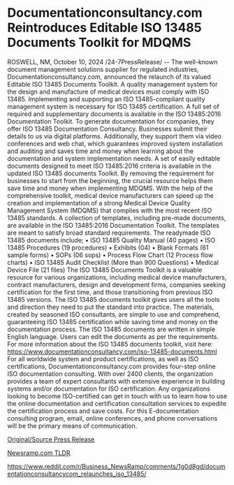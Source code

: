 # Documentationconsultancy.com Reintroduces Editable ISO 13485 Documents Toolkit for MDQMS

ROSWELL, NM, October 10, 2024 /24-7PressRelease/ -- The well-known document management solutions supplier for regulated industries, Documentationconsultancy.com, announced the relaunch of its valued Editable ISO 13485 Documents Toolkit. A quality management system for the design and manufacture of medical devices must comply with ISO 13485. Implementing and supporting an ISO 13485-compliant quality management system is necessary for ISO 13485 certification. A full set of required and supplementary documents is available in the ISO 13485:2016 Documentation Toolkit.  To generate documentation for companies, they offer ISO 13485 Documentation Consultancy. Businesses submit their details to us via digital platforms. Additionally, they support them via video conferences and web chat, which guarantees improved system installation and auditing and saves time and money when learning about the documentation and system implementation needs. A set of easily editable documents designed to meet ISO 13485:2016 criteria is available in the updated ISO 13485 documents Toolkit. By removing the requirement for businesses to start from the beginning, the crucial resource helps them save time and money when implementing MDQMS. With the help of the comprehensive toolkit, medical device manufacturers can speed up the creation and implementation of a strong Medical Device Quality Management System (MDQMS) that complies with the most recent ISO 13485 standards.  A collection of templates, including pre-made documents, are available in the ISO 13485:2016 Documentation Toolkit. The templates are meant to satisfy broad standard requirements. The readymade ISO 13485 documents include;  •	ISO 13485 Quality Manual (40 pages) •	ISO 13485 Procedures (19 procedures)  •	Exhibits (04)  •	Blank Formats (61 sample forms) •	SOPs (06 sops) •	Process Flow Chart (12 Process flow charts) •	ISO 13485 Audit Checklist (More than 900 Questions) •	Medical Device File (21 files)  The ISO 13485 Documents Toolkit is a valuable resource for various organizations, including medical device manufacturers, contract manufacturers, design and development firms, companies seeking certification for the first time, and those transitioning from previous ISO 13485 versions.  The ISO 13485 documents toolkit gives users all the tools and direction they need to put the standard into practice. The materials, created by seasoned ISO consultants, are simple to use and comprehend, guaranteeing ISO 13485 certification while saving time and money on the documentation process. The ISO 13485 documents are written in simple English language. Users can edit the documents as per the requirements. For more information about the ISO 13485 documents toolkit, visit here: https://www.documentationconsultancy.com/iso-13485-documents.html  For all worldwide system and product certifications, as well as ISO certifications, Documentationconsultancy.com provides four-step online ISO documentation consulting. With over 2400 clients, the organization provides a team of expert consultants with extensive experience in building systems and/or documentation for ISO certification. Any organizations looking to become ISO-certified can get in touch with us to learn how to use the online documentation and certification consultation services to expedite the certification process and save costs. For this E-documentation consulting program, email, online conferences, and phone conversations will be the primary means of communication. 

[Original/Source Press Release](https://www.24-7pressrelease.com/press-release/515099/documentationconsultancycom-reintroduces-editable-iso-13485-documents-toolkit-for-mdqms)
                    

[Newsramp.com TLDR](None) 

https://www.reddit.com/r/Business_NewsRamp/comments/1g0d8gd/documentationconsultancycom_relaunches_iso_13485/